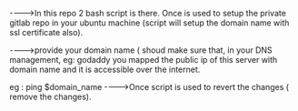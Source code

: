 ---->In this repo 2 bash script is there. Once is used to setup the private gitlab repo in your ubuntu machine (script will setup the domain name with ssl certificate also).

---->provide your domain name ( shoud make sure that, in your DNS management, eg: godaddy you mapped the public ip of this server with domain name and it is accessible over the internet.

eg : ping $domain_name
---->Once script is used to revert the changes ( remove the changes).
